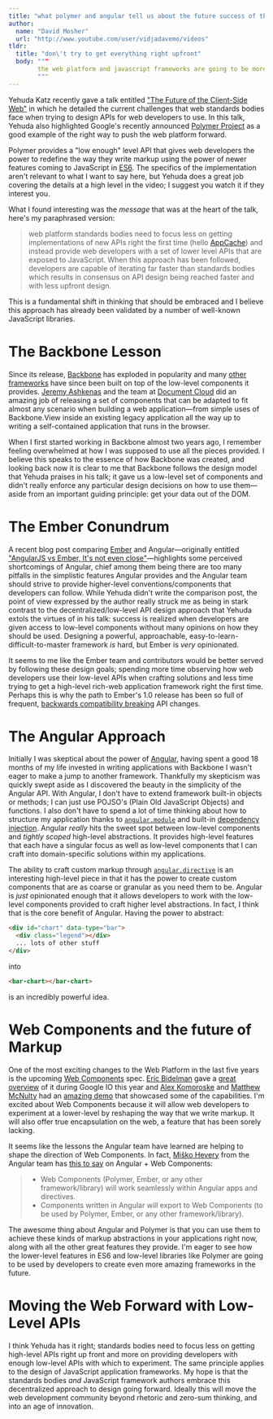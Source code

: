 ```yaml
---
title: "what polymer and angular tell us about the future success of the web platform and javascript frameworks"
author:
  name: "David Mosher"
  url: "http://www.youtube.com/user/vidjadavemo/videos"
tldr:
  title: "don\'t try to get everything right upfront"
  body: """
        the web platform and javascript frameworks are going to be more successful if their authors offer low-level APIs that developers can play with instead of trying to get high-level APIs designed correctly the first time.
        """
---
```


Yehuda Katz recently gave a talk entitled ["The Future of the Client-Side Web"](https://www.youtube.com/watch?v=EcyxXPILO8E) in which he detailed the current challenges that web standards bodies face when trying to design APIs for web developers to use. In this talk, Yehuda also highlighted Google's recently announced [Polymer Project](http://www.polymer-project.org/) as a good example of the right way to push the web platform forward.

Polymer provides a "low enough" level API that gives web developers the power to redefine the way they write markup using the power of newer features coming to JavaScript in [ES6](http://tc39wiki.calculist.org/es6/). The specifics of the implementation aren't relevant to what I want to say here, but Yehuda does a great job covering the details at a high level in the video; I suggest you watch it if they interest you.

What I found interesting was the _message_ that was at the heart of the talk, here's my paraphrased version:

> web platform standards bodies need to focus less on getting implementations of new APIs right the first time (hello [AppCache](https://www.w3.org/Bugs/Public/show_bug.cgi?id=14702)) and instead provide web developers with a set of lower level APIs that are exposed to JavaScript. When this approach has been followed, developers are capable of iterating far faster than standards bodies which results in consensus on API design being reached faster and with less upfront design.

This is a fundamental shift in thinking that should be embraced and I believe this approach has already been validated by a number of well-known JavaScript libraries.

# The Backbone Lesson

Since its release, [Backbone](http://documentcloud.github.io/backbone/) has exploded in popularity and many [other](https://github.com/chaplinjs/chaplin) [frameworks](https://github.com/marionettejs/backbone.marionette) have since been built on top of the low-level components it provides. [Jeremy Ashkenas](http://www.twitter.com/jashkenas) and the team at [Document Cloud](http://www.documentcloud.org) did an amazing job of releasing a set of components that can be adapted to fit almost any scenario when building a web application&mdash;from simple uses of Backbone.View inside an existing legacy application all the way up to writing a self-contained application that runs in the browser.

When I first started working in Backbone almost two years ago, I remember feeling overwhelmed at how I was supposed to use all the pieces provided. I believe this speaks to the essence of how Backbone was created, and looking back now it is clear to me that Backbone follows the design model that Yehuda praises in his talk; it gave us a low-level set of components and didn't really enforce any particular design decisions on how to use them&mdash;aside from an important guiding principle: get your data out of the DOM.

# The Ember Conundrum

A recent blog post comparing [Ember](http://emberjs.com/) and Angular&mdash;originally entitled ["AngularJS vs Ember, It's not even close"](http://eviltrout.com/2013/06/15/ember-vs-angular-its-not-even-close.html)&mdash;highlights some perceived shortcomings of Angular, chief among them being there are too many pitfalls in the simplistic features Angular provides and the Angular team should strive to provide higher-level conventions/components that developers can follow. While Yehuda didn't write the comparison post, the point of view expressed by the author really struck me as being in stark contrast to the decentralized/low-level API design approach that Yehuda extols the virtues of in his talk: success is realized when developers are given access to low-level components without many opinions on how they should be used. Designing a powerful, approachable, easy-to-learn-difficult-to-master framework _is_ hard, but Ember is _very_ opinionated.

It seems to me like the Ember team and contributors would be better served by following these design goals; spending more time observing how web developers use their low-level APIs when crafting solutions and less time trying to get a high-level rich-web application framework right the first time. Perhaps this is why the path to Ember's 1.0 release has been so full of frequent, [backwards compatibility breaking](http://meta.stackoverflow.com/a/163861) API changes.

# The Angular Approach

Initially I was skeptical about the power of [Angular](http://www.angularjs.org), having spent a good 18 months of my life invested in writing applications with Backbone I wasn't eager to make a jump to another framework. Thankfully my skepticism was quickly swept aside as I discovered the beauty in the simplicity of the Angular API. With Angular, I don't have to extend framework built-in objects or methods; I can just use POJSO's (Plain Old JavaScript Objects) and functions. I also don't have to spend a lot of time thinking about how to structure my application thanks to [`angular.module`](http://docs.angularjs.org/guide/module) and built-in [dependency injection](http://docs.angularjs.org/guide/di). Angular _really_ hits the sweet spot between low-level components and _tightly scoped_ high-level abstractions. It provides high-level features that each have a singular focus as well as low-level components that I can craft into domain-specific solutions within my applications.

The ability to craft custom markup through [`angular.directive`](http://docs.angularjs.org/guide/directive) is an interesting high-level piece in that it has the power to create custom components that are as coarse or granular as you need them to be. Angular is _just_ opinionated enough that it allows developers to work with the low-level components provided to craft higher level abstractions. In fact, I think that is the core benefit of Angular. Having the power to abstract:

```html
<div id="chart" data-type="bar">
  <div class="legend"></div>
  ... lots of other stuff
</div>
```

into

```html
<bar-chart></bar-chart>
```

is an incredibly powerful idea.

# Web Components and the future of Markup

One of the most exciting changes to the Web Platform in the last five years is the upcoming [Web Components](http://www.w3.org/TR/2013/WD-components-intro-20130606/) spec. [Eric Bidelman](https://www.google.ca/url?sa=t&rct=j&q=&esrc=s&source=web&cd=1&cad=rja&ved=0CC0QFjAA&url=https%3A%2F%2Ftwitter.com%2Febidel&ei=_EDLUbuIK8iHywGUuYHoDg&usg=AFQjCNHgffvpgL9vHcpCK96uvkRqTmUkzg&bvm=bv.48340889,d.aWc) gave a [great overview](http://www.youtube.com/watch?v=fqULJBBEVQE) of it during Google IO this year and [Alex Komoroske](https://twitter.com/jkomoros) and [Matthew McNulty](https://twitter.com/mattsmcnulty) had an [amazing demo](http://www.youtube.com/watch?v=0g0oOOT86NY) that showcased some of the capabilities. I'm excited about Web Components because it will allow web developers to experiment at a lower-level by reshaping the way that we write markup. It will also offer true encapsulation on the web, a feature that has been sorely lacking.

It seems like the lessons the Angular team have learned are helping to shape the direction of Web Components. In fact, [Miško Hevery](https://twitter.com/mhevery) from the Angular team has [this to say](https://groups.google.com/forum/#!msg/polymer-dev/4RSYaKmbtEk/uYnY3900wpIJ) on Angular + Web Components:

> - Web Components (Polymer, Ember, or any other framework/library) will work seamlessly within Angular apps and directives.
> - Components written in Angular will export to Web Components (to be used by Polymer, Ember, or any other framework/library).

The awesome thing about Angular and Polymer is that you can use them to achieve these kinds of markup abstractions in your applications right now, along with all the other great features they provide. I'm eager to see how the lower-level features in ES6 and low-level libraries like Polymer are going to be used by developers to create even more amazing frameworks in the future.

# Moving the Web Forward with Low-Level APIs

I think Yehuda has it right; standards bodies need to focus less on getting high-level APIs right up front and more on providing developers with enough low-level APIs with which to experiment. The same principle applies to the design of JavaScript application frameworks. My hope is that the standards bodies _and_ JavaScript framework authors embrace this decentralized approach to design going forward. Ideally this will move the web development community beyond rhetoric and zero-sum thinking, and into an age of innovation.
